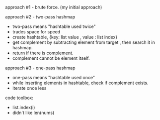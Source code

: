 approach #1 - brute force. (my initial approach) 

approach #2 - two-pass hashmap 
- two-pass means "hashtable used twice" 
- trades space for speed
- create hashtable, {key: list value , value : list index}
- get complement by subtracting element from target , then search it in hashmap. 
- return if there is complement. 
- complement cannot be element itself. 

approach #3 - one-pass hashmap
- one-pass means "hashtable used once" 
- while inserting elements in hashtable, check if complement exists.
- iterate once less 


code toolbox: 
- list.index(i)
- didn't like len(nums)

